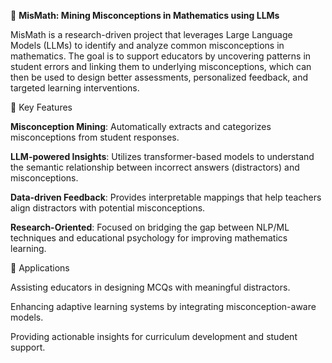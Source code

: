 📘 **MisMath: Mining Misconceptions in Mathematics using LLMs**

MisMath is a research-driven project that leverages Large Language Models (LLMs) to identify and analyze common misconceptions in mathematics. The goal is to support educators by uncovering patterns in student errors and linking them to underlying misconceptions, which can then be used to design better assessments, personalized feedback, and targeted learning interventions.

🔑 Key Features

**Misconception Mining**: Automatically extracts and categorizes misconceptions from student responses.

**LLM-powered Insights**: Utilizes transformer-based models to understand the semantic relationship between incorrect answers (distractors) and misconceptions.

**Data-driven Feedback**: Provides interpretable mappings that help teachers align distractors with potential misconceptions.

**Research-Oriented**: Focused on bridging the gap between NLP/ML techniques and educational psychology for improving mathematics learning.

🎯 Applications

Assisting educators in designing MCQs with meaningful distractors.

Enhancing adaptive learning systems by integrating misconception-aware models.

Providing actionable insights for curriculum development and student support.

